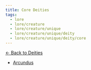 ```yaml
---
title: Core Deities
tags:
  - lore
  - lore/creature
  - lore/creature/unique
  - lore/creature/unique/deity
  - lore/creature/unique/deity/core
---
```

[<- Back to Deities](../index.md)

- [Arcundus](arcundus.md)
